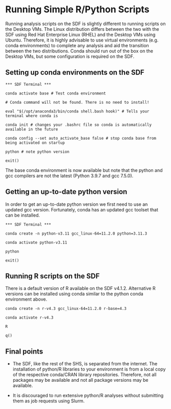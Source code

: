 # Running Simple R/Python Scripts

Running analysis scripts on the SDF is slightly different to running scripts on the Desktop VMs. 
The Linux distribution differs between the two with the SDF using Red Hat Enterprise Linux (RHEL) and the Desktop VMs using Ubuntu. 
Therefore, it is highly advisable to use virtual environments (e.g. conda environments) to complete any analysis and aid the transition between the two distributions.
Conda should run out of the box on the Desktop VMs, but some configuration is required on the SDF. 

## Setting up conda environments on the SDF

	*** SDF Terminal ***

	conda activate base # Test conda environment

	# Conda command will not be found. There is no need to install!

	eval "$(/opt/anaconda3/bin/conda shell.bash hook)" # Tells your terminal where conda is

	conda init # changes your .bashrc file so conda is automatically available in the future

	conda config --set auto_activate_base false # stop conda base from being activated on startup

	python # note python version

	exit()

The base conda environment is now available but note that the python and gcc compilers are not the latest (Python 3.9.7 and gcc 7.5.0).

## Getting an up-to-date python version

In order to get an up-to-date python version we first need to use an updated gcc version. 
Fortunately, conda has an updated gcc toolset that can be installed.

	*** SDF Terminal ***

	conda create -n python-v3.11 gcc_linux-64=11.2.0 python=3.11.3
	
	conda activate python-v3.11

	python

	exit()

## Running R scripts on the SDF

There is a default version of R available on the SDF v4.1.2. Alternative R versions can be installed using conda similar to the python conda environment above.

	conda create -n r-v4.3 gcc_linux-64=11.2.0 r-base=4.3
	
	conda activate r-v4.3

	R 

	q()

## Final points

- The SDF, like the rest of the SHS, is separated from the internet. The installation of python/R libraries to your environment is from a local copy of the respective conda/CRAN library repositories. Therefore, not all packages may be available and not all package versions may be available.

- It is discouraged to run extensive python/R analyses without submitting them as job requests using Slurm. 



